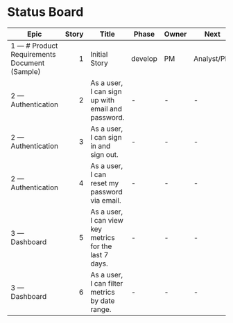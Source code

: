 # Status Board

| Epic | Story | Title | Phase | Owner | Next | Gate |
|---|---:|---|---|---|---|---|
| 1 — # Product Requirements Document (Sample) | 1 | Initial Story | develop | PM | Analyst/PM | FAIL |
| 2 — Authentication | 2 | As a user, I can sign up with email and password. | - | - | - | - |
| 2 — Authentication | 3 | As a user, I can sign in and sign out. | - | - | - | - |
| 2 — Authentication | 4 | As a user, I can reset my password via email. | - | - | - | - |
| 3 — Dashboard | 5 | As a user, I can view key metrics for the last 7 days. | - | - | - | - |
| 3 — Dashboard | 6 | As a user, I can filter metrics by date range. | - | - | - | - |

